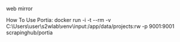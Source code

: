 web mirror

How To Use Portia:
docker run -i -t --rm -v C:\Users\user\s2wlab\venv\input:/app/data/projects:rw -p 9001:9001 scrapinghub/portia
